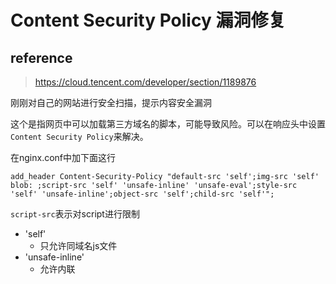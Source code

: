 # Content Security Policy 漏洞修复

## reference

> https://cloud.tencent.com/developer/section/1189876

刚刚对自己的网站进行安全扫描，提示内容安全漏洞

这个是指网页中可以加载第三方域名的脚本，可能导致风险。可以在响应头中设置`Content Security Policy`来解决。

在nginx.conf中加下面这行

```
add_header Content-Security-Policy "default-src 'self';img-src 'self' blob: ;script-src 'self' 'unsafe-inline' 'unsafe-eval';style-src 'self' 'unsafe-inline';object-src 'self';child-src 'self'";
```

`script-src`表示对script进行限制

- 'self'  
  - 只允许同域名js文件
- 'unsafe-inline'
  - 允许内联<script>
- 'unsafe-inline'
  - 允许使用`eval()`和类似的方法从字符串创建代码

